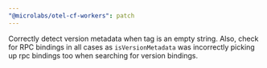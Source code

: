 ```yaml
---
"@microlabs/otel-cf-workers": patch
---
```


Correctly detect version metadata when tag is an empty string. Also, check for RPC bindings in all cases as `isVersionMetadata` was incorrectly picking up rpc bindings too when searching for version bindings.
